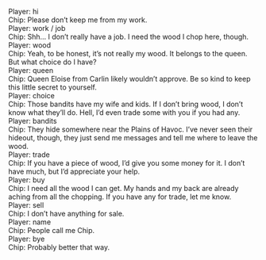 Player: hi  
Chip: Please don’t keep me from my work.  
Player: work / job  
Chip: Shh… I don’t really have a job. I need the wood I chop here, though.  
Player: wood  
Chip: Yeah, to be honest, it’s not really my wood. It belongs to the queen. But what choice do I have?  
Player: queen  
Chip: Queen Eloise from Carlin likely wouldn’t approve. Be so kind to keep this little secret to yourself.  
Player: choice  
Chip: Those bandits have my wife and kids. If I don’t bring wood, I don’t know what they’ll do. Hell, I’d even trade some with you if you had any.  
Player: bandits  
Chip: They hide somewhere near the Plains of Havoc. I’ve never seen their hideout, though, they just send me messages and tell me where to leave the wood.  
Player: trade  
Chip: If you have a piece of wood, I’d give you some money for it. I don’t have much, but I’d appreciate your help.  
Player: buy  
Chip: I need all the wood I can get. My hands and my back are already aching from all the chopping. If you have any for trade, let me know.  
Player: sell  
Chip: I don’t have anything for sale.  
Player: name  
Chip: People call me Chip.  
Player: bye  
Chip: Probably better that way.  
